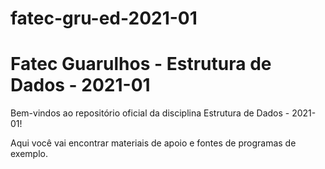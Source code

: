 # fatec-gru-ed-2021-01
# Fatec Guarulhos - Estrutura de Dados - 2021-01

Bem-vindos ao repositório oficial da disciplina Estrutura de Dados - 2021-01!

Aqui você vai encontrar materiais de apoio e fontes de programas de exemplo.
